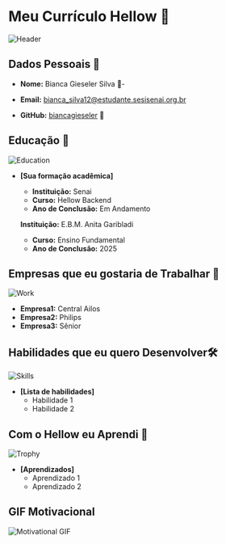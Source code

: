 
# Meu Currículo Hellow 🌟

![Header](https://i0.wp.com/blog.soulcode.com/wp-content/uploads/2023/08/imagens-para-o-blog-padrao-1180x787-47.png?fit=1024%2C683&ssl=1)

## Dados Pessoais 📄

- **Nome:** Bianca Gieseler Silva 🌹-
- **Email:** bianca_silva12@estudante.sesisenai.org.br 

- **GitHub:** [biancagieseler](https://www.github.com/biancagieseler) 🦋

## Educação 🏫
![Education](https://todospelaeducacao.org.br/wordpress/wp-content/uploads/2020/10/thumb-irs.jpg)

- **[Sua formação acadêmica]**  
  - **Instituição:** Senai
  - **Curso:** Hellow Backend 
  - **Ano de Conclusão:** Em Andamento

  **Instituição:** E.B.M. Anita Garibladi 
  - **Curso:** Ensino Fundamental 
  - **Ano de Conclusão:** 2025


## Empresas que eu gostaria de Trabalhar 💼
![Work](https://static.significados.com.br/foto/pessoas-no-trabalho-cke.jpg)
  - **Empresa1:** Central Ailos 
  - **Empresa2:** Philips 
  - **Empresa3:** Sênior 
## Habilidades que eu quero Desenvolver🛠️
![Skills](https://annelisegripp.com.br/wp-content/uploads/2015/09/habilidades.jpg)
- **[Lista de habilidades]**
  - Habilidade 1
  - Habilidade 2

## Com o Hellow eu Aprendi 🎉
![Trophy](https://images.vexels.com/media/users/3/307669/isolated/lists/1c89921fc4b9e9ff3e1d00228ce98c49-um-trofa-u-para-o-vencedor.png)
- **[Aprendizados]**
  - Aprendizado 1
  - Aprendizado 2

## GIF Motivacional 
![Motivational GIF](https://media4.giphy.com/media/r49zgiCebaE0yd6UNn/giphy.webp?cid=ecf05e47ifw101otkvlx0kwkv28egmkxhg90r7ngfg4f7gzp&ep=v1_gifs_search&rid=giphy.webp&ct=g)
